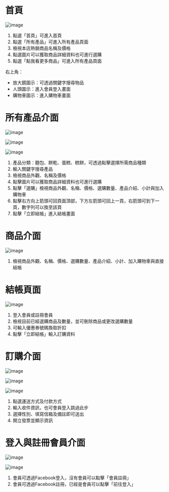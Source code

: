 # 首頁

![image](homepage.png)

1.  點選「首頁」可進入首頁
2.  點選「所有產品」可進入所有產品頁面
3.  檢視本店熱銷商品名稱及價格
4.  點選圖片可以獲取商品詳細資料也可進行選購
5.  點選「點我看更多商品」可進入所有產品頁面

右上角：
* 放大鏡圖示：可透過關鍵字搜尋物品
* 人頭圖示：進入會員登入畫面
* 購物車圖示：進入購物車畫面

# 所有產品介面

![image](product1.png)

![image](product2.png)

![image](product3.png)

1.	產品分類：麵包、餅乾、蛋糕、糕餅，可透過點擊選擇所需商品種類
2.	輸入關鍵字搜尋產品
3.	檢視商品外觀、名稱及價格
4.	點擊圖片可以獲取商品詳細資料也可進行選購
5.	點擊「選購」檢視商品外觀、名稱、價格、選購數量、產品介紹、小計與加入購物車
6.	點擊右方向上箭頭可回頁面頂部，下方左箭頭可回上一頁，右箭頭可到下一頁，數字列可以換至該頁
7.	點擊「立即結帳」進入結帳畫面

# 商品介面

![image](product-interface.png)

1.	檢視商品外觀、名稱、價格、選購數量、產品介紹、小計、加入購物車與直接結帳

# 結帳頁面

![image](checkout1.png)

1.	登入會員或註冊會員
2.	檢視目前已經選購商品及數量，並可刪除商品或更改選購數量
3.	可輸入優惠券號碼換取折扣
4.	點擊「立即結帳」輸入訂購資料

# 訂購介面

![image](checkout2.png)

![image](checkout3.png)

![image](checkout4.png)

1.	點選運送方式及付款方式
2.	輸入收件資訊，也可會員登入跳過此步
3.	選擇性別、填寫信箱及備註即可送出
4.	開立發票並顯示資訊

# 登入與註冊會員介面

![image](login.png)

![image](signup.png)

1.	會員可透過Facebook登入，沒有會員可以點擊「會員註冊」
2.	會員可透過Facebook註冊，已經是會員可以點擊「前往登入」
